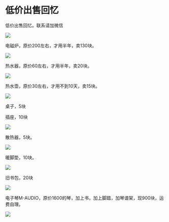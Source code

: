 # 低价出售回忆

低价出售回忆。联系请加微信

![](./sale/1.png)

电磁炉，原价200左右，才用半年，卖130块。

![](./sale/2.jpg)



热水器，原价60左右，才用半年，卖20块。

![](./sale/3.jpg)

热水壶，原价30左右，才用不到10天，卖15块。

![](./sale/4.jpg)

桌子，5块

插座，10块

![](./sale/5.jpg)

散热器，5块。

![](./sale/6.jpg)

暖脚垫，10块。

![](./sale/7.jpg)



旧书包，20块

![](./sale/8.jpg)



电子琴M-AUDIO，原价1600的琴，加上书，加上脚踏，加琴谱架，现900块，运费自理。

![](./sale/9.jpg)

